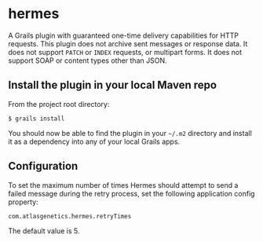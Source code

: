 # hermes
A Grails plugin with guaranteed one-time delivery capabilities for HTTP requests.  This plugin does not archive sent messages or response data.  It does not support `PATCH` or `INDEX` requests, or multipart forms.  It does not support SOAP or content types other than JSON.

## Install the plugin in your local Maven repo

From the project root directory:

`$ grails install`

You should now be able to find the plugin in your `~/.m2` directory and install it as a dependency into any of your local Grails apps.

## Configuration

To set the maximum number of times Hermes should attempt to send a failed message during the retry process, set the following application config property:

`com.atlasgenetics.hermes.retryTimes`

The default value is 5.